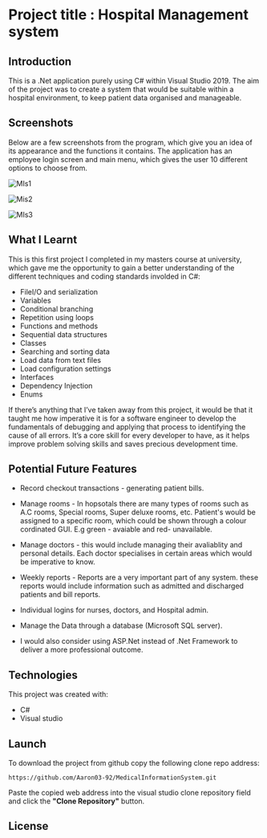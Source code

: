 # **Project title** : Hospital Management system

## **Introduction**

This is a .Net application purely using C# within Visual Studio 2019. The aim of the project was to create a system that would be suitable within a hospital environment, to keep patient data organised and manageable.

## **Screenshots**

Below are a few screenshots from the program, which give you an idea of its appearance and the functions it contains. The application has an employee login screen and main menu, which gives the user 10 different options to choose from.

![MIs1](https://user-images.githubusercontent.com/77536598/124281509-ae62cd80-db41-11eb-977e-e7f4819dd2d8.JPG)


![Mis2](https://user-images.githubusercontent.com/77536598/124281553-b9b5f900-db41-11eb-9e75-7f1ce4188f8d.JPG)

![MIs3](https://user-images.githubusercontent.com/77536598/124281587-c3d7f780-db41-11eb-9cd5-2c211ac9963c.jpg)


## **What I Learnt**

This is this first project I completed in my masters course at university, which gave me the opportunity to gain a better understanding of the different techniques and coding standards involded in C#:

* FileI/O and serialization
* Variables
* Conditional branching 
* Repetition using loops
* Functions and methods
* Sequential data structures
* Classes
* Searching and sorting data
* Load data from text files
* Load configuration settings
* Interfaces
* Dependency Injection
* Enums

If there’s anything that I’ve taken away from this project, it would be that it taught me how imperative it is for a software engineer to develop the fundamentals of debugging and applying that process to identifying the cause of all errors. It’s a core skill for every developer to have, as it helps improve problem solving skills and saves precious development time. 

## **Potential Future Features**

* Record checkout transactions - generating patient bills. 

* Manage rooms - In hopsotals there are many types of rooms such as A.C rooms, Special rooms, Super deluxe rooms, etc. Patient's would be assigned to a specific room, which could be shown through a colour cordinated GUI. E.g green - avaiable and red- unavailable. 

* Manage doctors - this would include managing their avaliablity and personal details. Each doctor specialises in certain areas which would be imperative to know.

* Weekly reports - Reports are a very important part of any system. these reports would include information such as admitted and discharged patients and bill reports.

* Individual logins for nurses, doctors, and Hospital admin.

* Manage the Data through a database (Microsoft SQL server).

* I would also consider using ASP.Net instead of .Net Framework to deliver a more professional outcome.

## **Technologies**

This project was created with:

* C#
* Visual studio

## **Launch**

To download the project from github copy the following clone repo address:
```
https://github.com/Aaron03-92/MedicalInformationSystem.git
```

Paste the copied web address into the visual studio clone repository field and click the **"Clone Repository"** button.

## **License** 



